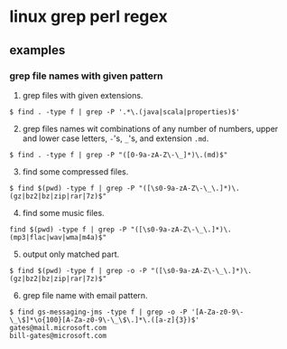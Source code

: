 # linux grep perl regex

## examples

### grep file names with given pattern

1. grep files with given extensions.


```
$ find . -type f | grep -P '.*\.(java|scala|properties)$'
```

2. grep files names wit combinations of any number of numbers, upper and lower case letters, `-`'s, `_`'s, and extension `.md`.

```
$ find . -type f | grep -P "([0-9a-zA-Z\-\_]*)\.(md)$"
```

3. find some compressed files.

```
$ find $(pwd) -type f | grep -P "([\s0-9a-zA-Z\-\_\.]*)\.(gz|bz2|bz|zip|rar|7z)$"
```

4. find some music files.

```
find $(pwd) -type f | grep -P "([\s0-9a-zA-Z\-\_\.]*)\.(mp3|flac|wav|wma|m4a)$"
```

5. output only matched part.

```
$ find $(pwd) -type f | grep -o -P "([\s0-9a-zA-Z\-\_\.]*)\.(gz|bz2|bz|zip|rar|7z)$"
```

6. grep file name with email pattern.

```
$ find gs-messaging-jms -type f | grep -o -P '[A-Za-z0-9\-\_\$]*\o{100}[A-Za-z0-9\-\_\$\.]*\.([a-z]{3})$'
gates@mail.microsoft.com
bill-gates@microsoft.com
```

